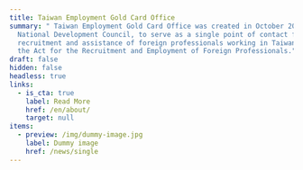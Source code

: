 ```yaml
---
title: Taiwan Employment Gold Card Office
summary: " Taiwan Employment Gold Card Office was created in October 2020 by the
  National Development Council, to serve as a single point of contact for the
  recruitment and assistance of foreign professionals working in Taiwan, under
  the Act for the Recruitment and Employment of Foreign Professionals."
draft: false
hidden: false
headless: true
links:
  - is_cta: true
    label: Read More
    href: /en/about/
    target: null
items:
  - preview: /img/dummy-image.jpg
    label: Dummy image
    href: /news/single
---
```

<!-- this text will never been used-->
